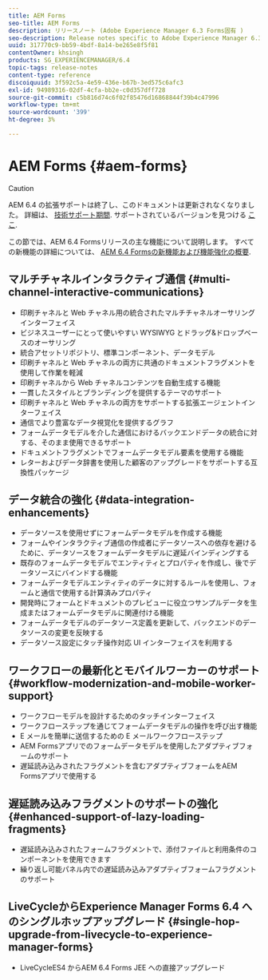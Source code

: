 ```yaml
---
title: AEM Forms
seo-title: AEM Forms
description: リリースノート (Adobe Experience Manager 6.3 Forms固有 )
seo-description: Release notes specific to Adobe Experience Manager 6.3 Forms.
uuid: 317770c9-bb59-4bdf-8a14-be265e8f5f81
contentOwner: khsingh
products: SG_EXPERIENCEMANAGER/6.4
topic-tags: release-notes
content-type: reference
discoiquuid: 3f592c5a-4e59-436e-b67b-3ed575c6afc3
exl-id: 94989316-02df-4cfa-bb2e-c0d357dff728
source-git-commit: c5b816d74c6f02f85476d16868844f39b4c47996
workflow-type: tm+mt
source-wordcount: '399'
ht-degree: 3%

---
```


# AEM Forms {#aem-forms}

>[!CAUTION]
>
>AEM 6.4 の拡張サポートは終了し、このドキュメントは更新されなくなりました。 詳細は、 [技術サポート期間](https://helpx.adobe.com/jp/support/programs/eol-matrix.html). サポートされているバージョンを見つける [ここ](https://experienceleague.adobe.com/docs/?lang=ja).

この節では、AEM 6.4 Formsリリースの主な機能について説明します。 すべての新機能の詳細については、 [AEM 6.4 Formsの新機能および機能強化の概要](/help/forms/using/whats-new.md).

## マルチチャネルインタラクティブ通信 {#multi-channel-interactive-communications}

* 印刷チャネルと Web チャネル用の統合されたマルチチャネルオーサリングインターフェイス
* ビジネスユーザーにとって使いやすい WYSIWYG とドラッグ&amp;ドロップベースのオーサリング
* 統合アセットリポジトリ、標準コンポーネント、データモデル
* 印刷チャネルと Web チャネルの両方に共通のドキュメントフラグメントを使用して作業を軽減
* 印刷チャネルから Web チャネルコンテンツを自動生成する機能
* 一貫したスタイルとブランディングを提供するテーマのサポート
* 印刷チャネルと Web チャネルの両方をサポートする拡張エージェントインターフェイス
* 通信でより豊富なデータ視覚化を提供するグラフ
* フォームデータモデルを介した通信におけるバックエンドデータの統合に対する、そのまま使用できるサポート
* ドキュメントフラグメントでフォームデータモデル要素を使用する機能
* レターおよびデータ辞書を使用した顧客のアップグレードをサポートする互換性パッケージ

## データ統合の強化 {#data-integration-enhancements}

* データソースを使用せずにフォームデータモデルを作成する機能
* フォームやインタラクティブ通信の作成者にデータソースへの依存を避けるために、データソースをフォームデータモデルに遅延バインディングする
* 既存のフォームデータモデルでエンティティとプロパティを作成し、後でデータソースにバインドする機能
* フォームデータモデルエンティティのデータに対するルールを使用し、フォームと通信で使用する計算済みプロパティ
* 開発時にフォームとドキュメントのプレビューに役立つサンプルデータを生成またはフォームデータモデルに関連付ける機能
* フォームデータモデルのデータソース定義を更新して、バックエンドのデータソースの変更を反映する
* データソース設定にタッチ操作対応 UI インターフェイスを利用する

## ワークフローの最新化とモバイルワーカーのサポート {#workflow-modernization-and-mobile-worker-support}

* ワークフローモデルを設計するためのタッチインターフェイス
* ワークフローステップを通じてフォームデータモデルの操作を呼び出す機能
* E メールを簡単に送信するための E メールワークフローステップ
* AEM Formsアプリでのフォームデータモデルを使用したアダプティブフォームのサポート
* 遅延読み込みされたフラグメントを含むアダプティブフォームをAEM Formsアプリで使用する

## 遅延読み込みフラグメントのサポートの強化 {#enhanced-support-of-lazy-loading-fragments}

* 遅延読み込みされたフォームフラグメントで、添付ファイルと利用条件のコンポーネントを使用できます
* 繰り返し可能パネル内での遅延読み込みアダプティブフォームフラグメントのサポート

## LiveCycleからExperience Manager Forms 6.4 へのシングルホップアップグレード {#single-hop-upgrade-from-livecycle-to-experience-manager-forms}

* LiveCycleES4 からAEM 6.4 Forms JEE への直接アップグレード
